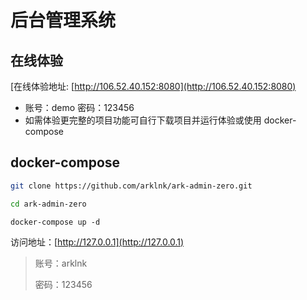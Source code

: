 # 后台管理系统

## 在线体验

[在线体验地址: [http://106.52.40.152:8080](http://106.52.40.152:8080)

- 账号：demo  密码：123456
- 如需体验更完整的项目功能可自行下载项目并运行体验或使用 docker-compose

## docker-compose

```sh
git clone https://github.com/arklnk/ark-admin-zero.git
```

```sh
cd ark-admin-zero
```

```
docker-compose up -d
```

访问地址：[http://127.0.0.1](http://127.0.0.1)

> 账号：arklnk
>
> 密码：123456
